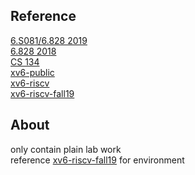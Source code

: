 ## Reference  
[6.S081/6.828 2019](https://pdos.csail.mit.edu/6.828/2019/index.html)  
[6.828 2018](https://pdos.csail.mit.edu/6.828/2018/)  
[CS 134](https://www.cs.hmc.edu/~rhodes/courses/cs134/sp19/syllabus.html)  
[xv6-public](https://github.com/mit-pdos/xv6-public)  
[xv6-riscv](https://github.com/mit-pdos/xv6-riscv)  
[xv6-riscv-fall19](https://github.com/mit-pdos/xv6-riscv-fall19)  
## About
only contain plain lab work  
reference [xv6-riscv-fall19](https://github.com/mit-pdos/xv6-riscv-fall19) for environment
